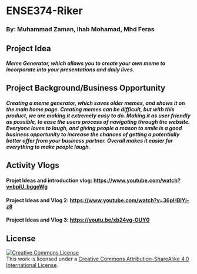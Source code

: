# ENSE374-Riker

### By: Muhammad Zaman, Ihab Mohamad, Mhd Feras

## Project Idea

##### Meme Generator, which allows you to create your own meme to incorporate into your presentations and daily lives.

## Project Background/Business Opportunity 

##### Creating a meme generator, which saves older memes, and shows it on the main home page. Creating memes can be difficult, but with this product, we are making it extremely easy to do. Making it as user friendly as possible, to ease the users process of navigating through the website. Everyone loves to laugh,  and giving people a reason to smile is a good business opportunity to increase the chances of getting a potentially better offer from your business partner. Overall makes it easier for everything to make people laugh.

## Activity Vlogs

#### Projet Ideas and introduction vlog: https://www.youtube.com/watch?v=bpiU_bggoWg

#### Project Ideas and Vlog 2: https://www.youtube.com/watch?v=36pHBlYj-z8

#### Project Ideas and Vlog 3: https://youtu.be/xb24vg-OUY0

## License 
<a rel="license" href="http://creativecommons.org/licenses/by-sa/4.0/"><img alt="Creative Commons License" style="border-width:0" src="https://i.creativecommons.org/l/by-sa/4.0/88x31.png" /></a><br />This work is licensed under a <a rel="license" href="http://creativecommons.org/licenses/by-sa/4.0/">Creative Commons Attribution-ShareAlike 4.0 International License</a>.
